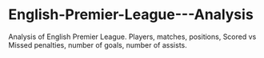 # English-Premier-League---Analysis
Analysis of English Premier League. Players, matches, positions, Scored vs Missed penalties, number of goals, number of assists.
